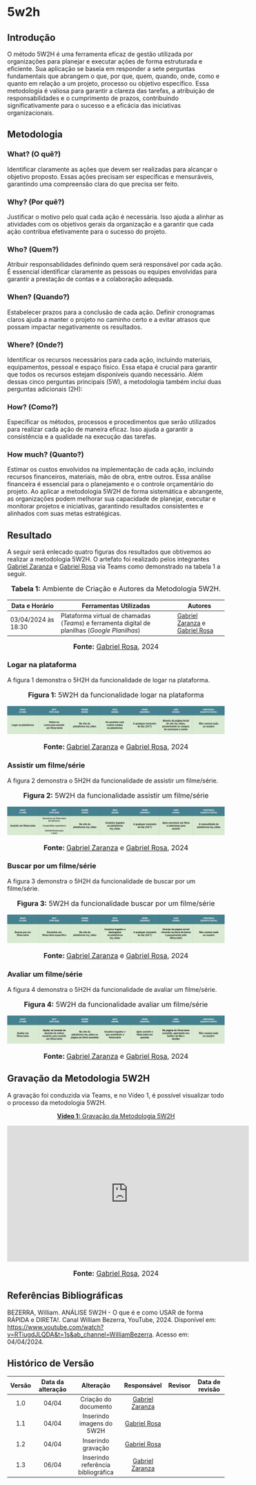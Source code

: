 # 5w2h

## Introdução

O método 5W2H é uma ferramenta eficaz de gestão utilizada por organizações para planejar e executar ações de forma estruturada e eficiente. Sua aplicação se baseia em responder a sete perguntas fundamentais que abrangem o que, por que, quem, quando, onde, como e quanto em relação a um projeto, processo ou objetivo específico. Essa metodologia é valiosa para garantir a clareza das tarefas, a atribuição de responsabilidades e o cumprimento de prazos, contribuindo significativamente para o sucesso e a eficácia das iniciativas organizacionais.

## Metodologia

### What? (O quê?)

Identificar claramente as ações que devem ser realizadas para alcançar o objetivo proposto. Essas ações precisam ser específicas e mensuráveis, garantindo uma compreensão clara do que precisa ser feito.

### Why? (Por quê?)

Justificar o motivo pelo qual cada ação é necessária. Isso ajuda a alinhar as atividades com os objetivos gerais da organização e a garantir que cada ação contribua efetivamente para o sucesso do projeto.

### Who? (Quem?)

Atribuir responsabilidades definindo quem será responsável por cada ação. É essencial identificar claramente as pessoas ou equipes envolvidas para garantir a prestação de contas e a colaboração adequada.

### When? (Quando?)

Estabelecer prazos para a conclusão de cada ação. Definir cronogramas claros ajuda a manter o projeto no caminho certo e a evitar atrasos que possam impactar negativamente os resultados.
### Where? (Onde?)

Identificar os recursos necessários para cada ação, incluindo materiais, equipamentos, pessoal e espaço físico. Essa etapa é crucial para garantir que todos os recursos estejam disponíveis quando necessário.
Além dessas cinco perguntas principais (5W), a metodologia também inclui duas perguntas adicionais (2H):

### How? (Como?)

Especificar os métodos, processos e procedimentos que serão utilizados para realizar cada ação de maneira eficaz. Isso ajuda a garantir a consistência e a qualidade na execução das tarefas.
### How much? (Quanto?)

Estimar os custos envolvidos na implementação de cada ação, incluindo recursos financeiros, materiais, mão de obra, entre outros. Essa análise financeira é essencial para o planejamento e o controle orçamentário do projeto.
Ao aplicar a metodologia 5W2H de forma sistemática e abrangente, as organizações podem melhorar sua capacidade de planejar, executar e monitorar projetos e iniciativas, garantindo resultados consistentes e alinhados com suas metas estratégicas.

## Resultado
A seguir será enlecado quatro figuras dos resultados que obtivemos ao realizar a metodologia 5W2H. O artefato foi realizado pelos integrantes [Gabriel Zaranza](https://github.com/GZaranza) e [Gabriel Rosa](https://github.com/gabrielrosa09) via Teams como demonstrado na tabela 1 a seguir.

<div align="center">
<font size="3"><p style="text-align: center"><b>Tabela 1:</b> Ambiente de Criação e Autores da Metodologia 5W2H. </p></font>

<table>
  <thead>
    <tr>
        <th>Data e Horário</th>
        <th>Ferramentas Utilizadas</th>
        <th>Autores</th>
    </tr>
  </thead>
  <tbody>
    <tr>
        <td>03/04/2024 às 18:30</td>
        <td>Plataforma virtual de chamadas (<i>Teams</i>) e ferramenta digital de planilhas (<i>Google Planilhas</i>)</td>
        <td><a href="https://github.com/GZaranza">Gabriel Zaranza</a> e <a href="https://github.com/gabrielrosa09">Gabriel Rosa</a></td>
    </tr>
  </tbody>
</table>

<font size="3"><p style="text-align: center"><b>Fonte:</b> <a href="https://github.com/gabrielrosa09">Gabriel Rosa</a>, 2024</p></font>
</div >

### Logar na plataforma 

A figura 1 demonstra o 5H2H da funcionalidade de logar na plataforma.

<div align="center">
<font size="3"><p style="text-align: center"><b>Figura 1:</b> 5W2H da funcionalidade logar na plataforma</p></font>
</div>

![5w2hLogar](../assets/img/5w2h/logar.jpg)

<div align="center">
<font size="3"><p style="text-align: center"><b>Fonte: </b><a href="https://github.com/GZaranza">Gabriel Zaranza</a> e <a href="https://github.com/gabrielrosa09">Gabriel Rosa</a>, 2024</p></font>
</div>

### Assistir um filme/série

A figura 2 demonstra o 5H2H da funcionalidade de assistir um filme/série.

<div align="center">
<font size="3"><p style="text-align: center"><b>Figura 2:</b> 5W2H da funcionalidade assistir um filme/série</p></font>
</div>

![5w2hAssistir](../assets/img/5w2h/assistir.jpg)

<div align="center">
<font size="3"><p style="text-align: center"><b>Fonte: </b><a href="https://github.com/GZaranza">Gabriel Zaranza</a> e <a href="https://github.com/gabrielrosa09">Gabriel Rosa</a>, 2024</p></font>
</div>

### Buscar por um filme/série

A figura 3 demonstra o 5H2H da funcionalidade de buscar por um filme/série.

<div align="center">
<font size="3"><p style="text-align: center"><b>Figura 3:</b> 5W2H da funcionalidade buscar por um filme/série</p></font>
</div>

![5w2hBuscar](../assets/img/5w2h/buscar.jpg)

<div align="center">
<font size="3"><p style="text-align: center"><b>Fonte: </b><a href="https://github.com/GZaranza">Gabriel Zaranza</a> e <a href="https://github.com/gabrielrosa09">Gabriel Rosa</a>, 2024</p></font>
</div>

### Avaliar um filme/série

A figura 4 demonstra o 5H2H da funcionalidade de avaliar um filme/série.

<div align="center">
<font size="3"><p style="text-align: center"><b>Figura 4:</b> 5W2H da funcionalidade avaliar um filme/série</p></font>
</div>

![5w2hAvaliar](../assets/img/5w2h/avaliar.jpg)

<div align="center">
<font size="3"><p style="text-align: center"><b>Fonte: </b><a href="https://github.com/GZaranza">Gabriel Zaranza</a> e <a href="https://github.com/gabrielrosa09">Gabriel Rosa</a>, 2024</p></font>
</div>

## Gravação da Metodologia 5W2H

A gravação foi conduzida via Teams, e no Vídeo 1, é possível visualizar todo o processo da metodologia 5W2H.

<div align="center">

<p style="text-align: center"><a href="https://youtu.be/rbkiojzhleU" target="blanket"><b>Vídeo 1:</b> Gravação da Metodologia 5W2H</a></p>

<iframe width="560" height="315" src="https://www.youtube.com/embed/rbkiojzhleU" title="Gravação da Metodologia 5W2H" frameborder="0" allow="accelerometer; autoplay; clipboard-write; encrypted-media; gyroscope; picture-in-picture; web-share" allowfullscreen></iframe>

<font size="3"><p style="text-align: center"><b>Fonte:</b> <a href="https://github.com/gabrielrosa09">Gabriel Rosa</a>, 2024</p></font>
</div >

## Referências Bibliográficas

BEZERRA, William. ANÁLISE 5W2H - O que é e como USAR de forma RÁPIDA e DIRETA!. Canal William Bezerra, YouTube, 2024. Disponível em: https://www.youtube.com/watch?v=RTiugdJLQDA&t=1s&ab_channel=WilliamBezerra. Acesso em: 04/04/2024.

## Histórico de Versão

| Versão | Data da alteração |             Alteração             |                   Responsável                   |                     Revisor                     | Data de revisão |
| :----: | :---------------: | :-------------------------------: | :---------------------------------------------: | :---------------------------------------------: | :-------------: |
|  1.0   |       04/04       |         Criação do documento        | [Gabriel Zaranza](https://github.com/GZaranza) |||
|  1.1   |       04/04       |         Inserindo imagens do 5W2H       | [Gabriel Rosa](https://github.com/gabrielrosa09) |||
|  1.2   |       04/04       |         Inserindo gravação       | [Gabriel Rosa](https://github.com/gabrielrosa09) |||
|  1.3   |       06/04       |         Inserindo referência bibliográfica       | [Gabriel Zaranza](https://github.com/GZaranza) |||

